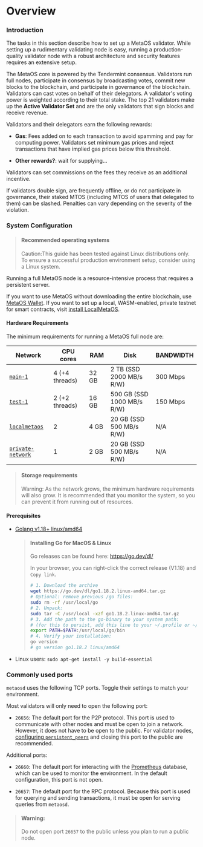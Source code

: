 # Overview

### Introduction

The tasks in this section describe how to set up a MetaOS validator.
While setting up a rudimentary validating node is easy, running a production-quality validator node with a robust architecture and security features requires an extensive setup.

The MetaOS core is powered by the Tendermint consensus.
Validators run full nodes, participate in consensus by broadcasting votes, commit new blocks to the blockchain, and participate in governance of the blockchain.
Validators can cast votes on behalf of their delegators. A validator's voting power is weighted according to their total stake.
The top 21 validators make up the **Active Validator Set** and are the only validators that sign blocks and receive revenue.

Validators and their delegators earn the following rewards:

- **Gas**: Fees added on to each transaction to avoid spamming and pay for computing power. Validators set minimum gas prices and reject transactions that have implied gas prices below this threshold.

- **Other rewards?**: wait for supplying...

Validators can set commissions on the fees they receive as an additional incentive.

If validators double sign, are frequently offline, or do not participate in governance, their staked MTOS (including MTOS of users that delegated to them) can be slashed. Penalties can vary depending on the severity of the violation.

### System Configuration

> #### Recommended operating systems
>
> Caution:This guide has been tested against Linux distributions only.
> To ensure a successful production environment setup, consider using a Linux system.

Running a full MetaOS node is a resource-intensive process that requires a persistent server.

If you want to use MetaOS without downloading the entire blockchain, use [MetaOS Wallet](https://wallet.metaos.im/).
If you want to set up a local, WASM-enabled, private testnet for smart contracts, visit [install LocalMetaOS](../../develop/localmetaos/README.md).

#### Hardware Requirements

The minimum requirements for running a MetaOS full node are:

| Network                                                               | CPU cores      | RAM   | Disk                       | BANDWIDTH |
| --------------------------------------------------------------------- | -------------- | ----- | -------------------------- | --------- |
| [`main-1`](join-a-network.md#join-a-public-network)                   | 4 (+4 threads) | 32 GB | 2 TB (SSD 2000 MB/s R/W)   | 300 Mbps  |
| [`test-1`](join-a-network.md#join-a-public-network)                   | 2 (+2 threads) | 16 GB | 500 GB (SSD 1000 MB/s R/W) | 150 Mbps  |
| [`localmetaos`]()                                                     | 2              | 4 GB  | 20 GB (SSD 500 MB/s R/W)   | N/A       |
| [`private-network`](join-a-network.md#set-up-a-local-private-network) | 1              | 2 GB  | 20 GB (SSD 500 MB/s R/W)   | N/A       |

> #### Storage requirements
>
> Warning:
> As the network grows, the minimum hardware requirements will also grow.
> It is recommended that you monitor the system, so you can prevent it from running out of resources.

#### Prerequisites

- [Golang v1.18+ linux/amd64](https://go.dev/dl/)

  > #### Installing Go for MacOS & Linux
  >
  > Go releases can be found here: [ https://go.dev/dl/ ](https://go.dev/dl/)
  >
  > In your browser, you can right-click the correct release (V1.18) and `Copy link`.
  >
  > ```bash
  > # 1. Download the archive
  > wget https://go.dev/dl/go1.18.2.linux-amd64.tar.gz
  > # Optional: remove previous /go files:
  > sudo rm -rf /usr/local/go
  > # 2. Unpack:
  > sudo tar -C /usr/local -xzf go1.18.2.linux-amd64.tar.gz
  > # 3. Add the path to the go-binary to your system path:
  > # (for this to persist, add this line to your ~/.profile or ~/.bashrc or  ~/.zshrc)
  > export PATH=$PATH:/usr/local/go/bin
  > # 4. Verify your installation:
  > go version
  > # go version go1.18.2 linux/amd64
  > ```

- Linux users: `sudo apt-get install -y build-essential`

### Commonly used ports

`metaosd` uses the following TCP ports. Toggle their settings to match your environment.

Most validators will only need to open the following port:

- `26656`: The default port for the P2P protocol. This port is used to communicate with other nodes and must be open to join a network. However, it does not have to be open to the public. For validator nodes, [configuring `persistent_peers`](run_node/additional-settings.md#persistent_peers) and closing this port to the public are recommended.

Additional ports:

- `26660`: The default port for interacting with the [Prometheus](https://prometheus.io) database, which can be used to monitor the environment. In the default configuration, this port is not open.

- `26657`: The default port for the RPC protocol. Because this port is used for querying and sending transactions, it must be open for serving queries from `metaosd`.

> #### Warning:
>
> Do not open port `26657` to the public unless you plan to run a public node.